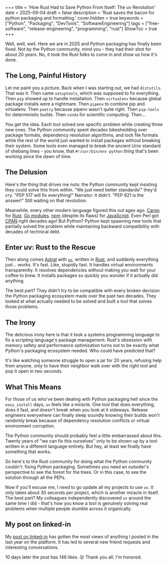 +++
title = 'How Rust Had to Save Python From Itself: The uv Revolution'
date = 2025-09-04
draft = false
description = 'Rust saves the bacon for python packaging and formatting.'
cover.hidden = true
keywords = ["Python", "Packaging", "DevTools", "SoftwareEngineering"]
tags = ["free-software", "release-engineering", "programming", "rust"]
ShowToc = true
+++

Well, well, well. Here we are in 2025 and Python packaging has finally been
fixed. Not by the Python community, mind you - they had their shot for about
20 years. No, it took the Rust folks to come in and show us how it's done.

## The Long, Painful History

Let me paint you a picture. Back when I was starting out, we had `distutils`.
That was it. Then came `setuptools`, which was supposed to fix everything.
Then `pip` showed up to handle installation. Then `virtualenv` because global
package installs were a nightmare. Then `pipenv` to combine pip and
virtualenv. Then `poetry` because pipenv wasn't quite right. Then `pip-tools`
for deterministic builds. Then `conda` for scientific computing. Then...

You get the idea. Each tool solved one specific problem while creating three
new ones. The Python community spent decades bikeshedding over package
formats, dependency resolution algorithms, and lock file formats while the
rest of the world just wanted to install packages without breaking their
system. Some tools even managed to break the ancient Unix standard of
shebang lines - you know, that `#!/usr/bin/env python` thing that's been
working since the dawn of time.

## The Delusion

Here's the thing that drives me nuts: the Python community kept insisting
they could solve this from within. "We just need better standards!" they'd
cry. "PEP 517 will fix everything!" Narrator: it didn't. "PEP 621 is the
answer!" Still waiting on that revolution.

Meanwhile, every other modern language figured this out ages ago.
[Cargo](https://doc.rust-lang.org/cargo/) for
[Rust](https://www.rust-lang.org/). [Go modules](https://go.dev/ref/mod).
[npm](https://www.npmjs.com/) (despite its flaws) for
[JavaScript](https://developer.mozilla.org/en-US/docs/Web/JavaScript). Even
Perl got [CPAN](https://www.cpan.org/) right decades ago! But Python? Python
kept spawning new tools that partially solved the problem while maintaining
backward compatibility with decades of technical debt.

## Enter uv: Rust to the Rescue

Then along comes [Astral](https://astral.sh/) with
[`uv`](https://docs.astral.sh/uv/), written in
[Rust](https://www.rust-lang.org/), and suddenly everything just... works.
It's fast. Like, stupidly fast. It handles virtual environments
transparently. It resolves dependencies without making you wait for your
coffee to brew. It installs packages so quickly you wonder if it actually did
anything.

The best part? They didn't try to be compatible with every broken decision
the Python packaging ecosystem made over the past two decades. They looked at
what actually needed to be solved and built a tool that solves those
problems.

## The Irony

The delicious irony here is that it took a systems programming language to
fix a scripting language's package management. Rust's obsession with memory
safety and performance optimization turns out to be exactly what Python's
packaging ecosystem needed. Who could have predicted that?

It's like watching someone struggle to open a jar for 20 years, refusing help
from anyone, only to have their neighbor walk over with the right tool and
pop it open in two seconds.

## What This Means

For those of us who've been dealing with Python packaging hell since the
`easy_install` days, `uv` feels like a miracle. One tool that does
everything, does it fast, and doesn't break when you look at it sideways.
Release engineers everywhere can finally sleep soundly knowing their builds
won't randomly break because of dependency resolution conflicts or virtual
environment corruption.

The Python community should probably feel a little embarrassed about this.
Twenty years of "we can fix this ourselves" only to be shown up by a tool
written in a different language entirely. But hey, at least we finally have
something that works.

So here's to the Rust community for doing what the Python community couldn't:
fixing Python packaging. Sometimes you need an outsider's perspective to see
the forest for the trees. Or in this case, to see the solution through all
the PEPs.

Now if you'll excuse me, I need to go update all my projects to use `uv`. It
only takes about 30 seconds per project, which is another miracle in itself.
The best part? My colleagues independently discovered `uv` around the same
time I did - that's how you know a tool is genuinely solving real problems
when multiple people stumble across it organically.

## My post on linked-in

My [post on linked-in](https://www.linkedin.com/posts/chicks2fini_python-rust-devtools-activity-7370788051171786752-eSnK?utm_source=share&utm_medium=member_desktop&rcm=ACoAAANM42UBeRnJ7AwUnM22SEnxPP-5lvVGyBE)
has gotten the most views of anything I posted in the last year on the
platform.  It has led to several new friend requests and interesting
conversations.

10 days later the post has 146 likes.  😮  Thank you all.  I'm honored.
